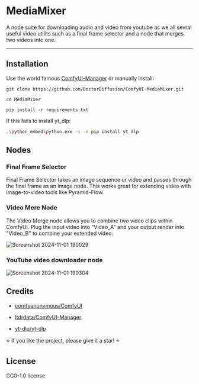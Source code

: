 # MediaMixer
A node suite for downloading audio and video from youtube as we all sevral useful video utilits such as a final frame selector and a node that merges two videos into one.
****

## Installation
Use the world famous [ComfyUI-Manager](https://github.com/ltdrdata/ComfyUI-Manager) or manually install:
```
git clone https://github.com/DoctorDiffusion/ComfyUI-MediaMixer.git
```
```
cd MediaMixer
```
```
pip install -r requirements.txt
```
If this fails to install yt_dlp:
```bash
.\python_embed\python.exe -s -m pip install yt_dlp
```

## Nodes

### Final Frame Selector

Final Frame Selector takes an image sequence or video and passes through the final frame as an image node. 
This works great for extending video with image-to-video tools like Pyramid-Flow. 

### Video Mere Node

The Video Merge node allows you to combine two video clips within ComfyUI.
Plug the input video into "Video_A" and your output render into "Video_B" to combine your extended video.

![Screenshot 2024-11-01 190029](https://github.com/user-attachments/assets/be4a1d0b-ae14-4ece-92f0-87fbcc98fe0f)

### YouTube video downloader node

![Screenshot 2024-11-01 190304](https://github.com/user-attachments/assets/0ed0e432-1c7c-4911-8110-39d9be58e43e)

## Credits

- [comfyanonymous/ComfyUI](https://github.com/comfyanonymous/ComfyUI)

- [ltdrdata/ComfyUI-Manager](https://github.com/ltdrdata/ComfyUI-Manager)

- [yt-dlp/yt-dlp](https://github.com/yt-dlp/yt-dlp)

⭐ If you like the project, please give it a star! ⭐

## License
CC0-1.0 license
